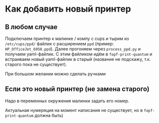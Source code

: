 # Как добавить новый принтер

## В любом случае
Подключаем принтер к малинке / компу с cups и тырим из `/etc/cups/ppd/` файлик с расширением `ppd` (пример: `HP_OfficeJet_6950.ppd`). Далее прогоняем через `process_ppd.py` и получаем yaml-файлик. С этим файликом идём в `fopf-print-quantum` и встраиваем новый yaml-файлик в старый (название не подскажу, т.к. старого пока не существует).

При большом желании можно сделать ручками

## Если это новый принтер (не замена старого)
Надо в переменных окружения малинки задать его номер.

Актуальная нумеряция на момент написания не существует, но в `fopf-print-quantum` должна быть)

